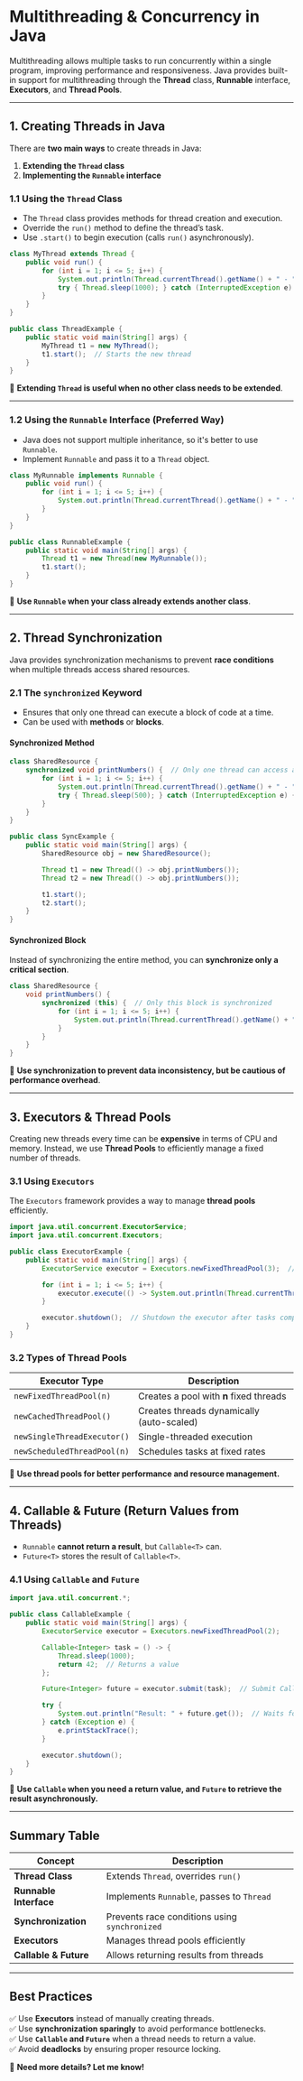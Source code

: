 # **Multithreading & Concurrency in Java**  

Multithreading allows multiple tasks to run concurrently within a single program, improving performance and responsiveness. Java provides built-in support for multithreading through the **Thread** class, **Runnable** interface, **Executors**, and **Thread Pools**.

---

## **1. Creating Threads in Java**  
There are **two main ways** to create threads in Java:  
1. **Extending the `Thread` class**  
2. **Implementing the `Runnable` interface**  

### **1.1 Using the `Thread` Class**  
- The `Thread` class provides methods for thread creation and execution.  
- Override the `run()` method to define the thread’s task.  
- Use `.start()` to begin execution (calls `run()` asynchronously).  

```java
class MyThread extends Thread {
    public void run() {
        for (int i = 1; i <= 5; i++) {
            System.out.println(Thread.currentThread().getName() + " - " + i);
            try { Thread.sleep(1000); } catch (InterruptedException e) { e.printStackTrace(); }
        }
    }
}

public class ThreadExample {
    public static void main(String[] args) {
        MyThread t1 = new MyThread();
        t1.start();  // Starts the new thread
    }
}
```

🔹 **Extending `Thread` is useful when no other class needs to be extended**.  

---

### **1.2 Using the `Runnable` Interface (Preferred Way)**  
- Java does not support multiple inheritance, so it's better to use `Runnable`.  
- Implement `Runnable` and pass it to a `Thread` object.  

```java
class MyRunnable implements Runnable {
    public void run() {
        for (int i = 1; i <= 5; i++) {
            System.out.println(Thread.currentThread().getName() + " - " + i);
        }
    }
}

public class RunnableExample {
    public static void main(String[] args) {
        Thread t1 = new Thread(new MyRunnable());
        t1.start();
    }
}
```

🔹 **Use `Runnable` when your class already extends another class**.  

---

## **2. Thread Synchronization**
Java provides synchronization mechanisms to prevent **race conditions** when multiple threads access shared resources.

### **2.1 The `synchronized` Keyword**
- Ensures that only one thread can execute a block of code at a time.
- Can be used with **methods** or **blocks**.

#### **Synchronized Method**
```java
class SharedResource {
    synchronized void printNumbers() {  // Only one thread can access at a time
        for (int i = 1; i <= 5; i++) {
            System.out.println(Thread.currentThread().getName() + " - " + i);
            try { Thread.sleep(500); } catch (InterruptedException e) { e.printStackTrace(); }
        }
    }
}

public class SyncExample {
    public static void main(String[] args) {
        SharedResource obj = new SharedResource();

        Thread t1 = new Thread(() -> obj.printNumbers());
        Thread t2 = new Thread(() -> obj.printNumbers());

        t1.start();
        t2.start();
    }
}
```

#### **Synchronized Block**
Instead of synchronizing the entire method, you can **synchronize only a critical section**.

```java
class SharedResource {
    void printNumbers() {
        synchronized (this) {  // Only this block is synchronized
            for (int i = 1; i <= 5; i++) {
                System.out.println(Thread.currentThread().getName() + " - " + i);
            }
        }
    }
}
```

🔹 **Use synchronization to prevent data inconsistency, but be cautious of performance overhead**.  

---

## **3. Executors & Thread Pools**
Creating new threads every time can be **expensive** in terms of CPU and memory. Instead, we use **Thread Pools** to efficiently manage a fixed number of threads.

### **3.1 Using `Executors`**
The `Executors` framework provides a way to manage **thread pools** efficiently.

```java
import java.util.concurrent.ExecutorService;
import java.util.concurrent.Executors;

public class ExecutorExample {
    public static void main(String[] args) {
        ExecutorService executor = Executors.newFixedThreadPool(3);  // Thread pool with 3 threads

        for (int i = 1; i <= 5; i++) {
            executor.execute(() -> System.out.println(Thread.currentThread().getName() + " executing task"));
        }

        executor.shutdown();  // Shutdown the executor after tasks completion
    }
}
```

### **3.2 Types of Thread Pools**
| Executor Type | Description |
|--------------|------------|
| `newFixedThreadPool(n)` | Creates a pool with **n** fixed threads |
| `newCachedThreadPool()` | Creates threads dynamically (auto-scaled) |
| `newSingleThreadExecutor()` | Single-threaded execution |
| `newScheduledThreadPool(n)` | Schedules tasks at fixed rates |

🔹 **Use thread pools for better performance and resource management.**  

---

## **4. Callable & Future (Return Values from Threads)**
- `Runnable` **cannot return a result**, but `Callable<T>` can.  
- `Future<T>` stores the result of `Callable<T>`.  

### **4.1 Using `Callable` and `Future`**
```java
import java.util.concurrent.*;

public class CallableExample {
    public static void main(String[] args) {
        ExecutorService executor = Executors.newFixedThreadPool(2);

        Callable<Integer> task = () -> {
            Thread.sleep(1000);
            return 42;  // Returns a value
        };

        Future<Integer> future = executor.submit(task);  // Submit Callable task

        try {
            System.out.println("Result: " + future.get());  // Waits for task completion
        } catch (Exception e) {
            e.printStackTrace();
        }

        executor.shutdown();
    }
}
```

🔹 **Use `Callable` when you need a return value, and `Future` to retrieve the result asynchronously.**  

---

## **Summary Table**
| Concept | Description |
|---------|------------|
| **Thread Class** | Extends `Thread`, overrides `run()` |
| **Runnable Interface** | Implements `Runnable`, passes to `Thread` |
| **Synchronization** | Prevents race conditions using `synchronized` |
| **Executors** | Manages thread pools efficiently |
| **Callable & Future** | Allows returning results from threads |

---

## **Best Practices**
✅ Use **Executors** instead of manually creating threads.  
✅ Use **synchronization sparingly** to avoid performance bottlenecks.  
✅ Use **`Callable` and `Future`** when a thread needs to return a value.  
✅ Avoid **deadlocks** by ensuring proper resource locking.  

🚀 **Need more details? Let me know!**
